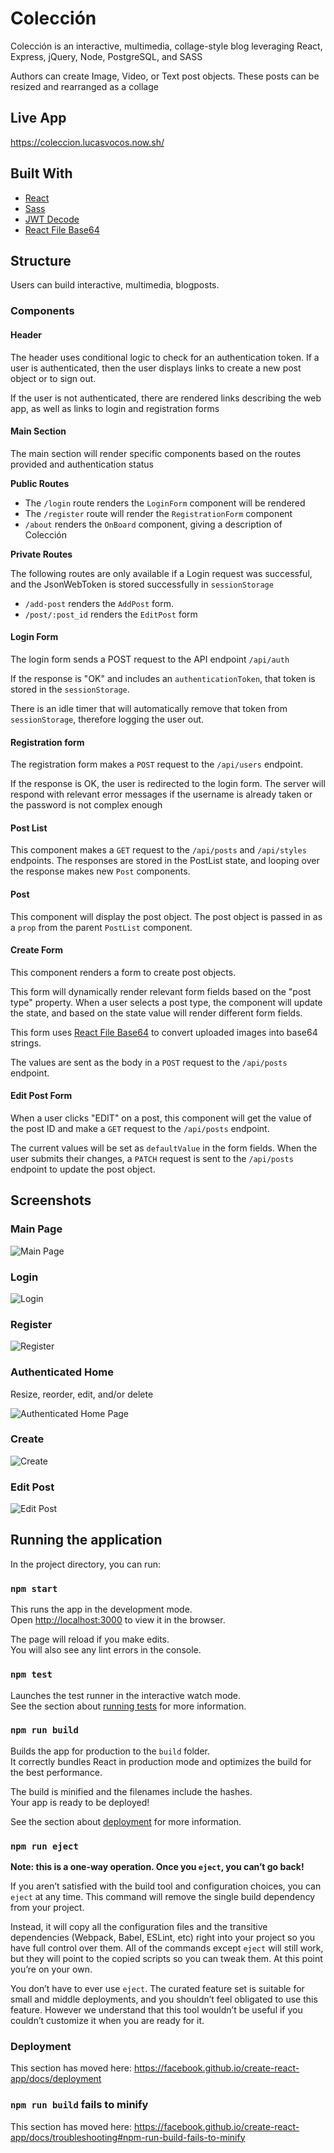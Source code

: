 # Colección

Colección is an interactive, multimedia, collage-style blog leveraging React, Express, jQuery, Node, PostgreSQL, and SASS

Authors can create Image, Video, or Text post objects. These posts can be resized and rearranged as a collage

## Live App

https://coleccion.lucasvocos.now.sh/

## Built With

* [React](https://facebook.github.io/create-react-app)
* [Sass](https://www.npmjs.com/package/node-sass?activeTab=versions)
* [JWT Decode](https://jwt.io/)
* [React File Base64](https://www.npmjs.com/package/react-file-base64)

## Structure

Users can build interactive, multimedia, blogposts.

### Components

#### Header

The header uses conditional logic to check for an authentication token. If a user is authenticated, then the user displays links to create a new post object or to sign out.

If the user is not authenticated, there are rendered links describing the web app, as well as links to login and registration forms

#### Main Section

The main section will render specific components based on the routes provided and authentication status

**Public Routes**

* The `/login` route renders the `LoginForm` component will be rendered
* The `/register` route will render the `RegistrationForm` component
* `/about` renders the `OnBoard` component, giving a description of Colección

**Private Routes**

The following routes are only available if a Login request was successful, and the JsonWebToken is stored successfully in `sessionStorage`

* `/add-post` renders the `AddPost` form.
* `/post/:post_id` renders the `EditPost` form

#### Login Form

The login form sends a POST request to the API endpoint `/api/auth`

If the response is "OK" and includes an `authenticationToken`, that token is stored in the `sessionStorage`.

There is an idle timer that will automatically remove that token from `sessionStorage`, therefore logging the user out.

#### Registration form

The registration form makes a `POST` request to the `/api/users` endpoint.

If the response is OK, the user is redirected to the login form. The server will respond with relevant error messages if the username is already taken or the password is not complex enough

#### Post List

This component makes a `GET` request to the `/api/posts` and `/api/styles` endpoints. The responses are stored in the PostList state, and looping over the response makes new `Post` components.

#### Post

This component will display the post object. The post object is passed in as a `prop` from the parent `PostList` component.

#### Create Form

This component renders a form to create post objects.

This form will dynamically render relevant form fields based on the "post type" property. When a user selects a post type, the component will update the state, and based on the state value will render different form fields.

This form uses [React File Base64](https://www.npmjs.com/package/react-file-base64) to convert uploaded images into base64 strings.

The values are sent as the body in a `POST` request to the `/api/posts` endpoint.

#### Edit Post Form

When a user clicks "EDIT" on a post, this component will get the value of the post ID and make a `GET` request to the `/api/posts` endpoint.

The current values will be set as `defaultValue` in the form fields. When the user submits their changes, a `PATCH` request is sent to the `/api/posts` endpoint to update the post object.


## Screenshots

### Main Page

![Main Page](./screenshots/get-home.png)

### Login

![Login](./screenshots/login.png)

### Register

![Register](./screenshots/register.png)

### Authenticated Home

Resize, reorder, edit, and/or delete

![Authenticated Home Page](./screenshots/edit-reorder.png)

### Create

![Create](./screenshots/create.png)

### Edit Post

![Edit Post](./screenshots/edit-post.png)

## Running the application

In the project directory, you can run:

### `npm start`

This runs the app in the development mode.<br>
Open [http://localhost:3000](http://localhost:3000) to view it in the browser.

The page will reload if you make edits.<br>
You will also see any lint errors in the console.

### `npm test`

Launches the test runner in the interactive watch mode.<br>
See the section about [running tests](https://facebook.github.io/create-react-app/docs/running-tests) for more information.

### `npm run build`

Builds the app for production to the `build` folder.<br>
It correctly bundles React in production mode and optimizes the build for the best performance.

The build is minified and the filenames include the hashes.<br>
Your app is ready to be deployed!

See the section about [deployment](https://facebook.github.io/create-react-app/docs/deployment) for more information.

### `npm run eject`

**Note: this is a one-way operation. Once you `eject`, you can’t go back!**

If you aren’t satisfied with the build tool and configuration choices, you can `eject` at any time. This command will remove the single build dependency from your project.

Instead, it will copy all the configuration files and the transitive dependencies (Webpack, Babel, ESLint, etc) right into your project so you have full control over them. All of the commands except `eject` will still work, but they will point to the copied scripts so you can tweak them. At this point you’re on your own.

You don’t have to ever use `eject`. The curated feature set is suitable for small and middle deployments, and you shouldn’t feel obligated to use this feature. However we understand that this tool wouldn’t be useful if you couldn’t customize it when you are ready for it.


### Deployment

This section has moved here: https://facebook.github.io/create-react-app/docs/deployment

### `npm run build` fails to minify

This section has moved here: https://facebook.github.io/create-react-app/docs/troubleshooting#npm-run-build-fails-to-minify
